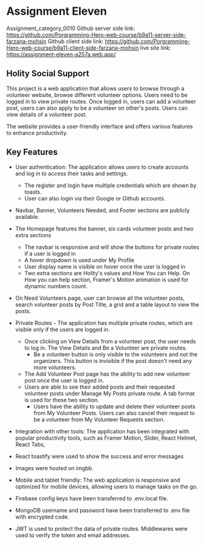 # Assignment Eleven

Assignment_category_0010
Github server side link: https://github.com/Porgramming-Hero-web-course/b9a11-server-side-farzana-mohsin
Github client side link: https://github.com/Porgramming-Hero-web-course/b9a11-client-side-farzana-mohsin
live site link: https://assignment-eleven-a257a.web.app/

## Holity Social Support

This project is a web application that allows users to browse through a volunteer website, browse different volunteer options. Users need to be logged in to view private routes. Once logged in, users can add a volunteer post, users can also apply to be a volunteer on other's posts. Users can view details of a volunteer post.

The website provides a user-friendly interface and offers various features to enhance productivity.

## Key Features

- User authentication: The application allows users to create accounts and log in to access their tasks and settings.
  - The register and login have multiple credentials which are shown by toasts.
  - User can also login via their Google or Github accounts.
- Navbar, Banner, Volunteers Needed, and Footer sections are publicly available.
- The Homepage features the banner, six cards volunteer posts and two extra sections
  - The navbar is responsive and will show the buttons for private routes if a user is logged in
  - A hover dropdown is used under My Profile
  - User display name is visible on hover once the user is logged in
  - Two extra sections are Holity's values and How You can Help. On How you can help section, Framer's Motion animation is used for dynamic numbers count.
- On Need Volunteers page, user can browse all the volunteer posts, search volunteer posts by Post Title, a grid and a table layout to view the posts.

- Private Routes - The application has multiple private routes, which are visible only if the users are logged in.

  - Once clicking on View Details from a volunteer post, the user needs to log in. The View Details and Be a Volunteer are private routes.
    - Be a volunteer button is only visible to the volunteers and not the organizers. This button is invisible if the post doesn't need any more volunteers.
  - The Add Volunteer Post page has the ability to add new volunteer post once the user is logged in.
  - Users are able to see their added posts and their requested volunteer posts under Manage My Posts private route. A tab format is used for these two section.
    - Users have the ability to update and delete their volunteer posts from My Volunteer Posts. Users can also cancel their request to be a volunteer from My Volunteer Requests section.

- Integration with other tools: The application has been integrated with popular productivity tools, such as Framer Motion, Slider, React Helmet, React Tabs,
- React toastify were used to show the success and error messages
- Images were hosted on imgbb.
- Mobile and tablet friendly: The web application is responsive and optimized for mobile devices, allowing users to manage tasks on the go.
- Firebase config keys have been transferred to .env.local file.
- MongoDB username and password have been transferred to .env file with encrypted code.
- JWT is used to protect the data of private routes. Middlewares were used to verify the token and email addresses.
